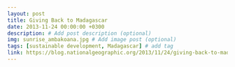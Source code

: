 ```yaml
---
layout: post
title: Giving Back to Madagascar
date: 2013-11-24 00:00:00 +0300
description: # Add post description (optional)
img: sunrise_ambakoana.jpg # Add image post (optional)
tags: [sustainable development, Madagascar] # add tag
link: https://blog.nationalgeographic.org/2013/11/24/giving-back-to-madagascar
---
```


